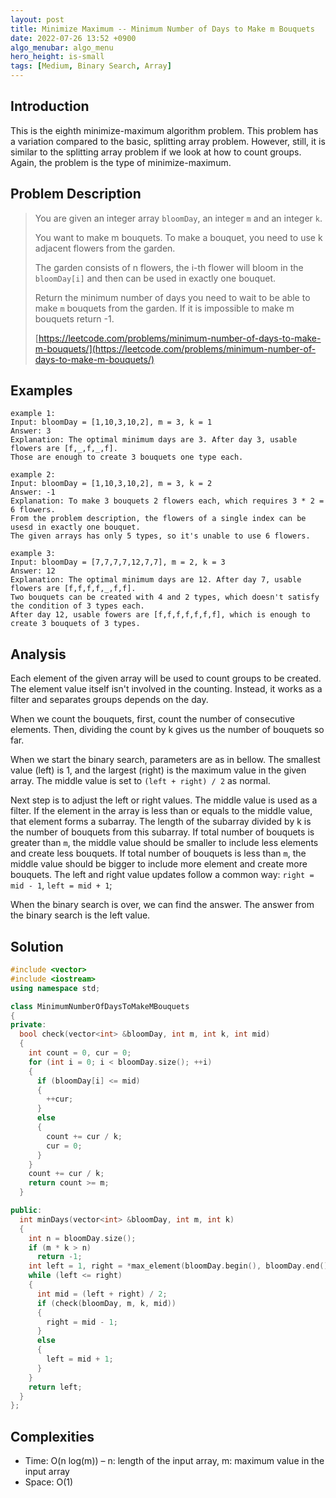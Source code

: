 ```yaml
---
layout: post
title: Minimize Maximum -- Minimum Number of Days to Make m Bouquets
date: 2022-07-26 13:52 +0900
algo_menubar: algo_menu
hero_height: is-small
tags: [Medium, Binary Search, Array]
---
```

## Introduction
This is the eighth minimize-maximum algorithm problem.
This problem has a variation compared to the basic, splitting array problem.
However, still, it is similar to the splitting array problem if we look at
how to count groups.
Again, the problem is the type of minimize-maximum.

## Problem Description
> You are given an integer array `bloomDay`, an integer `m` and an integer `k`.
>
> You want to make m bouquets.
> To make a bouquet, you need to use k adjacent flowers from the garden.
>
> The garden consists of n flowers, the i-th flower will bloom in the `bloomDay[i]` and then can be used in exactly one bouquet.
>
> Return the minimum number of days you need to wait to be able to make `m` bouquets from the garden.
> If it is impossible to make m bouquets return -1.
>
> [https://leetcode.com/problems/minimum-number-of-days-to-make-m-bouquets/](https://leetcode.com/problems/minimum-number-of-days-to-make-m-bouquets/)

## Examples
```
example 1:
Input: bloomDay = [1,10,3,10,2], m = 3, k = 1
Answer: 3
Explanation: The optimal minimum days are 3. After day 3, usable flowers are [f,_,f,_,f].
Those are enough to create 3 bouquets one type each.
```
```
example 2:
Input: bloomDay = [1,10,3,10,2], m = 3, k = 2
Answer: -1
Explanation: To make 3 bouquets 2 flowers each, which requires 3 * 2 = 6 flowers.
From the problem description, the flowers of a single index can be usesd in exactly one bouquet.
The given arrays has only 5 types, so it's unable to use 6 flowers.
```
```
example 3:
Input: bloomDay = [7,7,7,7,12,7,7], m = 2, k = 3
Answer: 12
Explanation: The optimal minimum days are 12. After day 7, usable flowers are [f,f,f,f,_,f,f].
Two bouquets can be created with 4 and 2 types, which doesn't satisfy the condition of 3 types each.
After day 12, usable fowers are [f,f,f,f,f,f,f], which is enough to create 3 bouquets of 3 types.
```

## Analysis
Each element of the given array will be used to count groups to be created.
The element value itself isn't involved in the counting.
Instead, it works as a filter and separates groups depends on the day.

When we count the bouquets, first, count the number of consecutive elements.
Then, dividing the count by k gives us the number of bouquets so far.

When we start the binary search, parameters are as in bellow.
The smallest value (left) is 1, and the largest (right) is the maximum value in the given array.
The middle value is set to `(left + right) / 2` as normal.

Next step is to adjust the left or right values.
The middle value is used as a filter.
If the element in the array is less than or equals to the middle value, that element forms a subarray.
The length of the subarray divided by k is the number of bouquets from this subarray.
If total number of bouquets is greater than `m`, 
the middle value should be smaller to include less elements and create less bouquets.
If total number of bouquets is less than `m`,
the middle value should be bigger to include more element and create more bouquets.
The left and right value updates follow a common way:  `right = mid - 1`, `left = mid + 1`;

When the binary search is over, we can find the answer.
The answer from the binary search is the left value.

## Solution
```cpp
#include <vector>
#include <iostream>
using namespace std;

class MinimumNumberOfDaysToMakeMBouquets
{
private:
  bool check(vector<int> &bloomDay, int m, int k, int mid)
  {
    int count = 0, cur = 0;
    for (int i = 0; i < bloomDay.size(); ++i)
    {
      if (bloomDay[i] <= mid)
      {
        ++cur;
      }
      else
      {
        count += cur / k;
        cur = 0;
      }
    }
    count += cur / k;
    return count >= m;
  }

public:
  int minDays(vector<int> &bloomDay, int m, int k)
  {
    int n = bloomDay.size();
    if (m * k > n)
      return -1;
    int left = 1, right = *max_element(bloomDay.begin(), bloomDay.end());
    while (left <= right)
    {
      int mid = (left + right) / 2;
      if (check(bloomDay, m, k, mid))
      {
        right = mid - 1;
      }
      else
      {
        left = mid + 1;
      }
    }
    return left;
  }
};
```

## Complexities
- Time: O(n log(m)) – n: length of the input array, m: maximum value in the input array
- Space: O(1)

